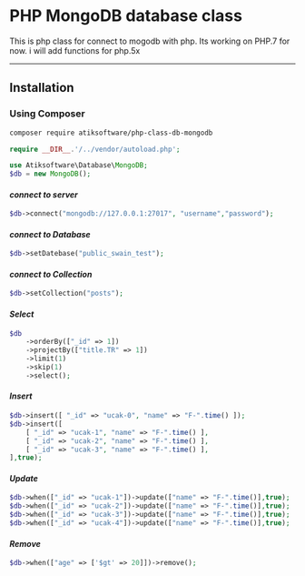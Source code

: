 # PHP MongoDB database class

This is php class for connect to mogodb with php. Its working on PHP.7 for now. i will add functions for php.5x

----------
## Installation

### Using Composer

```sh
composer require atiksoftware/php-class-db-mongodb
```

```php
require __DIR__.'/../vendor/autoload.php';

use Atiksoftware\Database\MongoDB;
$db = new MongoDB();
```
#### _connect to server_
```php
$db->connect("mongodb://127.0.0.1:27017", "username","password");
```
#### _connect to Database_
```php
$db->setDatebase("public_swain_test");
```
#### _connect to Collection_
```php
$db->setCollection("posts");
```

#### _Select_
```php
$db
    ->orderBy(["_id" => 1])
    ->projectBy(["title.TR" => 1])
    ->limit(1)
    ->skip(1)
    ->select();
```

#### _Insert_
```php
$db->insert([ "_id" => "ucak-0", "name" => "F-".time() ]);
$db->insert([
    [ "_id" => "ucak-1", "name" => "F-".time() ],
    [ "_id" => "ucak-2", "name" => "F-".time() ],
    [ "_id" => "ucak-3", "name" => "F-".time() ],
],true);
```

#### _Update_
```php
$db->when(["_id" => "ucak-1"])->update(["name" => "F-".time()],true);
$db->when(["_id" => "ucak-2"])->update(["name" => "F-".time()],true);
$db->when(["_id" => "ucak-3"])->update(["name" => "F-".time()],true);
$db->when(["_id" => "ucak-4"])->update(["name" => "F-".time()],true);
```

#### _Remove_
```php
$db->when(["age" => ['$gt' => 20]])->remove();
```



